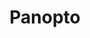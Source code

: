 ---
title: Panopto
description: Video hosting
image: logo.svg

# Badge style
style:
    background: "#000000" 
    # color: "#000000" # black
    # color: "#fff" # white
---